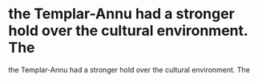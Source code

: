 # the Templar-Annu had a stronger hold over the cultural environment. The

the Templar-Annu had a stronger hold over the cultural environment. The